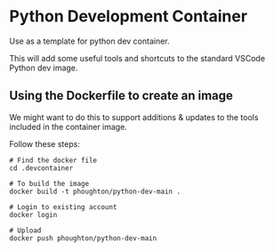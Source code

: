 # Python Development Container
Use as a template for python dev container.

This will add some useful tools and shortcuts to the standard VSCode Python dev image.


## Using the Dockerfile to create an image

We might want to do this to support additions & updates to the tools included in the container image.

Follow these steps:

```
# Find the docker file
cd .devcontainer

# To build the image
docker build -t phoughton/python-dev-main .

# Login to existing account
docker login

# Upload
docker push phoughton/python-dev-main
```
